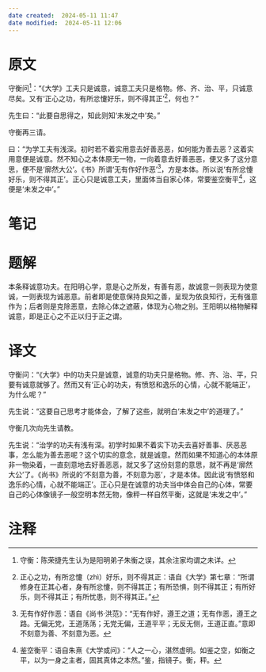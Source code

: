 ```yaml
---
date created:  2024-05-11 11:47
date modified:  2024-05-11 12:06
---
```

# 原文
守衡问[^1]：“《大学》工夫只是诚意，诚意工夫只是格物。修、齐、治、平，只诚意尽矣。又有‘正心之功，有所忿懥好乐，则不得其正’[^2]，何也？”

先生曰：“此要自思得之，知此则知‘未发之中’矣。”

守衡再三请。

曰：“为学工夫有浅深。初时若不着实用意去好善恶恶，如何能为善去恶？这着实用意便是诚意。然不知心之本体原无一物，一向着意去好善恶恶，便又多了这分意思，便不是‘廓然大公’。《书》所谓‘无有作好作恶’[^3]，方是本体。所以说‘有所忿懥好乐，则不得其正’。正心只是诚意工夫，里面体当自家心体，常要鉴空衡平[^4]，这便是‘未发之中’。”
# 笔记

# 题解
本条释诚意功夫。在阳明心学，意是心之所发，有善有恶，故诚意一则表现为使意诚，一则表现为诚恶意。前者即是使意保持良知之善，呈现为依良知行，无有强意作为；后者则是克除恶意，去除心体之遮蔽，体现为心物之别。王阳明以格物解释诚意，即是正心之不正以归于正之谓。
# 译文
守衡问：“《大学》中的功夫只是诚意，诚意的功夫只是格物。修、齐、治、平，只要有诚意就够了。然而又有‘正心的功夫，有愤怒和逸乐的心情，心就不能端正’，为什么呢？”

先生说：“这要自己思考才能体会，了解了这些，就明白‘未发之中’的道理了。”

守衡几次向先生请教。

先生说：“治学的功夫有浅有深。初学时如果不着实下功夫去喜好善事、厌恶恶事，怎么能为善去恶呢？这个切实的意念，就是诚意。然而如果不知道心的本体原非一物染着，一直刻意地去好善恶恶，就又多了这份刻意的意思，就不再是‘廓然大公’了。《尚书》所说的‘不刻意为善，不刻意为恶’，才是本体。因此说‘有愤怒和逸乐的心情，心就不能端正’。正心只是在诚意的功夫当中体会自己的心体，常要自己的心体像镜子一般空明本然无物，像秤一样自然平衡，这就是‘未发之中’。”
# 注释

[^1]: 守衡：陈荣捷先生认为是阳明弟子朱衡之误，其余注家均谓之未详。
[^2]: 正心之功，有所忿懥（zhì）好乐，则不得其正：语自《大学》第七章：“所谓修身在正其心者，身有所忿懥，则不得其正；有所恐惧，则不得其正；有所好乐，则不得其正；有所忧患，则不得其正。”
[^3]: 无有作好作恶：语自《尚书·洪范》：“无有作好，遵王之道；无有作恶，遵王之路。无偏无党，王道荡荡；无党无偏，王道平平；无反无侧，王道正直。”意即不刻意为善、不刻意为恶。
[^4]: 鉴空衡平：语自朱熹《大学或问》：“人之一心，湛然虚明。如鉴之空，如衡之平，以为一身之主者，固其真体之本然。”鉴，指镜子。衡，秤。
